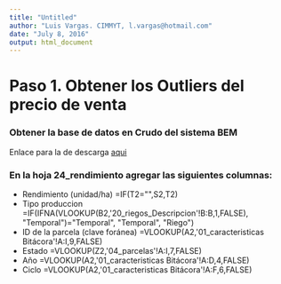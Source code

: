 ```yaml
---
title: "Untitled"
author: "Luis Vargas. CIMMYT, l.vargas@hotmail.com"
date: "July 8, 2016"
output: html_document
---
```


# Paso 1. Obtener los Outliers del precio de venta

### Obtener la base de datos en Crudo del sistema BEM 
Enlace para la de descarga [aqui](https://github.com/luizvargaz/depuracionDatosBEM2015/blob/master/EXPORTAR%20oi%202015%20com.xlsx)

### En la hoja **24_rendimiento** agregar las siguientes columnas: 
* Rendimiento (unidad/ha)     =IF(T2="",S2,T2)	
* Tipo produccion     =IF(IFNA(VLOOKUP(B2,'20_riegos_Descripcion'!B:B,1,FALSE), "Temporal")="Temporal", "Temporal", "Riego")
* ID de la parcela (clave foránea)	   =VLOOKUP(A2,'01_caracteristicas Bitácora'!A:I,9,FALSE)
* Estado    =VLOOKUP(Z2,'04_parcelas'!A:I,7,FALSE)	
* Año     =VLOOKUP(A2,'01_caracteristicas Bitácora'!A:D,4,FALSE)	
* Ciclo     =VLOOKUP(A2,'01_caracteristicas Bitácora'!A:F,6,FALSE)


